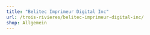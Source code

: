 ```yaml
---
title: "Belitec Imprimeur Digital Inc"
url: /trois-rivieres/belitec-imprimeur-digital-inc/
shop: Allgemein
---
```

